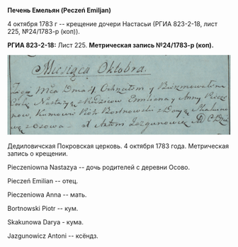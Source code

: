 **Печень Емельян (Peczeń Emiljan)**

4 октября 1783 г -- крещение дочери Настасьи (РГИА 823-2-18, лист 225,
№24/1783-р (коп)).

**РГИА 823-2-18:** Лист 225. **Метрическая запись №24/1783-р (коп).**

![](./media/12dd4bf890b6d8c812f58315603b6c0d329e8590.png)

Дедиловичская Покровская церковь. 4 октября 1783 года. Метрическая
запись о крещении.

Pieczeniowna Nastazya -- дочь родителей с деревни Осово.

Pieczeń Emilian -- отец.

Pieczeniowa Anna -- мать.

Bortnowski Piotr -- кум.

Skakunowa Darya - кума.

Jazgunowicz Antoni -- ксёндз.

